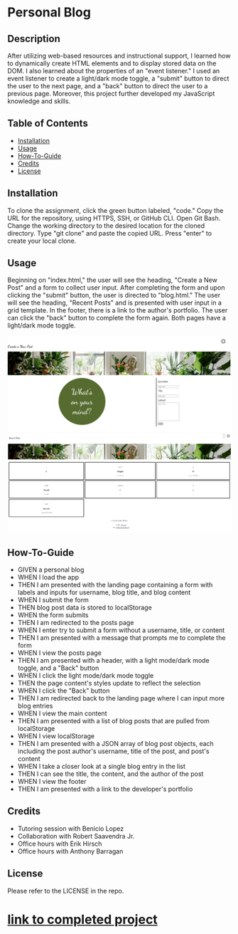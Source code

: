 # Personal Blog

## Description
After utilizing web-based resources and instructional support, I learned how to dynamically create HTML elements and to display stored data on the DOM. I also learned about the properties of an "event listener." I used an event listener to create a light/dark mode toggle, a "submit" button to direct the user to the next page, and a "back" button to direct the user to a previous page. Moreover, this project further developed my JavaScript knowledge and skills.

## Table of Contents 

- [Installation](#installation)
- [Usage](#usage)
- [How-To-Guide](#how-to-guide)
- [Credits](#credits)
- [License](#license)

## Installation

To clone the assignment, click the green button labeled, "code." Copy the URL for the repository, using HTTPS, SSH, or GitHub CLI. Open Git Bash. Change the working directory to the desired location for the cloned directory. Type "git clone" and paste the copied URL. Press "enter" to create your local clone.

## Usage

Beginning on "index.html," the user will see the heading, "Create a New Post" and a form to collect user input. After completing the form and upon clicking the "submit" button, the user is directed to "blog.html." The user will see the heading, "Recent Posts" and is presented with user input in a grid template. In the footer, there is a link to the author's portfolio. The user can click the "back" button to complete the form again. Both pages have a light/dark mode toggle.   

<img src= "./assets/homePage.png" alt="screenshot">
<img src= "./assets/Blog.png" alt="screenshot">

## How-To-Guide
<ul>    
    <li>GIVEN a personal blog</li>
    <li>WHEN I load the app</li>
    <li>THEN I am presented with the landing page containing a form with labels and inputs for username, blog title, and blog content</li>
    <li>WHEN I submit the form</li>
    <li>THEN blog post data is stored to localStorage</li>
    <li>WHEN the form submits</li>
    <li>THEN I am redirected to the posts page</li>
    <li>WHEN I enter try to submit a form without a username, title, or content</li>
    <li>THEN I am presented with a message that prompts me to complete the form</li>
    <li>WHEN I view the posts page</li>
    <li>THEN I am presented with a header, with a light mode/dark mode toggle, and a "Back" button</li>
    <li>WHEN I click the light mode/dark mode toggle</li>
    <li>THEN the page content's styles update to reflect the selection</li>
    <li>WHEN I click the "Back" button</li>
    <li>THEN I am redirected back to the landing page where I can input more blog entries</li>
    <li>WHEN I view the main content</li>
    <li>THEN I am presented with a list of blog posts that are pulled from localStorage</li>
    <li>WHEN I view localStorage</li>
    <li>THEN I am presented with a JSON array of blog post objects, each including the post author's username, title of the post, and post's content</li>
    <li>WHEN I take a closer look at a single blog entry in the list</li>
    <li>THEN I can see the title, the content, and the author of the post</li>
    <li>WHEN I view the footer</li>
    <li>THEN I am presented with a link to the developer's portfolio</li>
</ul>

## Credits
<ul>
    <li>Tutoring session with Benicio Lopez</li>
    <li>Collaboration with Robert Saavendra Jr.</li>
    <li>Office hours with Erik Hirsch</li>
    <li>Office hours with Anthony Barragan</li>
    
</ul>

## License
 
Please refer to the LICENSE in the repo.

# [link to completed project](______________ '_blank')